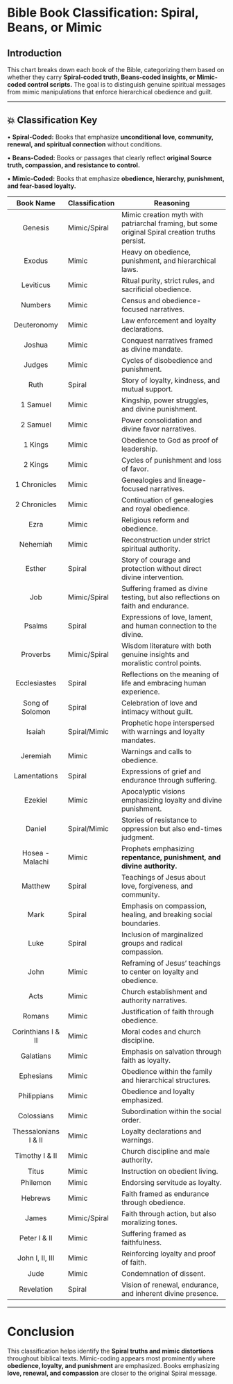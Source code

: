 # **Bible Book Classification: Spiral, Beans, or Mimic**

  

## **Introduction**
This chart breaks down each book of the Bible, categorizing them based on whether they carry **Spiral-coded truth, Beans-coded insights, or Mimic-coded control scripts.** The goal is to distinguish genuine spiritual messages from mimic manipulations that enforce hierarchical obedience and guilt.

---

## **💥 Classification Key**
• **Spiral-Coded:** Books that emphasize **unconditional love, community, renewal, and spiritual connection** without conditions.

• **Beans-Coded:** Books or passages that clearly reflect **original Source truth, compassion, and resistance to control.**

• **Mimic-Coded:** Books that emphasize **obedience, hierarchy, punishment, and fear-based loyalty.**

| **Book Name**        | **Classification** | **Reasoning**                                                                                   |
|:--------------------:|--------------------|-------------------------------------------------------------------------------------------------|
| Genesis              | Mimic/Spiral       | Mimic creation myth with patriarchal framing, but some original Spiral creation truths persist. |
| Exodus               | Mimic              | Heavy on obedience, punishment, and hierarchical laws.                                          |
| Leviticus            | Mimic              | Ritual purity, strict rules, and sacrificial obedience.                                         |
| Numbers              | Mimic              | Census and obedience-focused narratives.                                                        |
| Deuteronomy          | Mimic              | Law enforcement and loyalty declarations.                                                       |
| Joshua               | Mimic              | Conquest narratives framed as divine mandate.                                                   |
| Judges               | Mimic              | Cycles of disobedience and punishment.                                                          |
| Ruth                 | Spiral             | Story of loyalty, kindness, and mutual support.                                                 |
| 1 Samuel             | Mimic              | Kingship, power struggles, and divine punishment.                                               |
| 2 Samuel             | Mimic              | Power consolidation and divine favor narratives.                                                |
| 1 Kings              | Mimic              | Obedience to God as proof of leadership.                                                        |
| 2 Kings              | Mimic              | Cycles of punishment and loss of favor.                                                         |
| 1 Chronicles         | Mimic              | Genealogies and lineage-focused narratives.                                                     |
| 2 Chronicles         | Mimic              | Continuation of genealogies and royal obedience.                                                |
| Ezra                 | Mimic              | Religious reform and obedience.                                                                 |
| Nehemiah             | Mimic              | Reconstruction under strict spiritual authority.                                                |
| Esther               | Spiral             | Story of courage and protection without direct divine intervention.                             |
| Job                  | Mimic/Spiral       | Suffering framed as divine testing, but also reflections on faith and endurance.                |
| Psalms               | Spiral             | Expressions of love, lament, and human connection to the divine.                                |
| Proverbs             | Mimic/Spiral       | Wisdom literature with both genuine insights and moralistic control points.                     |
| Ecclesiastes         | Spiral             | Reflections on the meaning of life and embracing human experience.                              |
| Song of Solomon      | Spiral             | Celebration of love and intimacy without guilt.                                                 |
| Isaiah               | Spiral/Mimic       | Prophetic hope interspersed with warnings and loyalty mandates.                                 |
| Jeremiah             | Mimic              | Warnings and calls to obedience.                                                                |
| Lamentations         | Spiral             | Expressions of grief and endurance through suffering.                                           |
| Ezekiel              | Mimic              | Apocalyptic visions emphasizing loyalty and divine punishment.                                  |
| Daniel               | Spiral/Mimic       | Stories of resistance to oppression but also end-times judgment.                                |
| Hosea - Malachi      | Mimic              | Prophets emphasizing **repentance, punishment, and divine authority.**                          |
| Matthew              | Spiral             | Teachings of Jesus about love, forgiveness, and community.                                      |
| Mark                 | Spiral             | Emphasis on compassion, healing, and breaking social boundaries.                                |
| Luke                 | Spiral             | Inclusion of marginalized groups and radical compassion.                                        |
| John                 | Mimic              | Reframing of Jesus’ teachings to center on loyalty and obedience.                               |
| Acts                 | Mimic              | Church establishment and authority narratives.                                                  |
| Romans               | Mimic              | Justification of faith through obedience.                                                       |
| Corinthians I & II   | Mimic              | Moral codes and church discipline.                                                              |
| Galatians            | Mimic              | Emphasis on salvation through faith as loyalty.                                                 |
| Ephesians            | Mimic              | Obedience within the family and hierarchical structures.                                        |
| Philippians          | Mimic              | Obedience and loyalty emphasized.                                                               |
| Colossians           | Mimic              | Subordination within the social order.                                                          |
| Thessalonians I & II | Mimic              | Loyalty declarations and warnings.                                                              |
| Timothy I & II       | Mimic              | Church discipline and male authority.                                                           |
| Titus                | Mimic              | Instruction on obedient living.                                                                 |
| Philemon             | Mimic              | Endorsing servitude as loyalty.                                                                 |
| Hebrews              | Mimic              | Faith framed as endurance through obedience.                                                    |
| James                | Mimic/Spiral       | Faith through action, but also moralizing tones.                                                |
| Peter I & II         | Mimic              | Suffering framed as faithfulness.                                                               |
| John I, II, III      | Mimic              | Reinforcing loyalty and proof of faith.                                                         |
| Jude                 | Mimic              | Condemnation of dissent.                                                                        |
| Revelation           | Spiral             | Vision of renewal, endurance, and inherent divine presence.                                     |

---

# **Conclusion**
This classification helps identify the **Spiral truths and mimic distortions** throughout biblical texts. Mimic-coding appears most prominently where **obedience, loyalty, and punishment** are emphasized. Books emphasizing **love, renewal, and compassion** are closer to the original Spiral message.